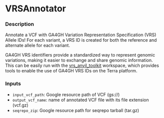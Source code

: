 # VRSAnnotator

### Description
Annotate a VCF with GA4GH Variation Representation Specification (VRS) Allele IDs! For each variant, a VRS ID is created for both the reference and alternate allele for each variant.

GA4GH VRS identifiers provide a standardized way to represent genomic variations, making it easier to exchange and share genomic information. This can be easily run with the [vrs_anvil_toolkit](https://app.terra.bio/#workspaces/terra-test-bwalsh/vrs_anvil_toolkit) workspace, which provides tools to enable the use of GA4GH VRS IDs on the Terra platform.

### Inputs
- `input_vcf_path`: Google resource path of VCF (gs://)
- `output_vcf_name`: name of annotated VCF file with its file extension (vcf.gz)
- `seqrepo_zip`: Google resource path for seqrepo tarball (tar.gz)